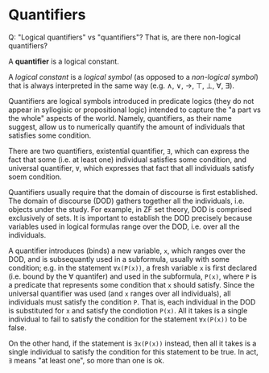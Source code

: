 # Quantifiers

Q: "Logical quantifiers" vs "quantifiers"? That is, are there non-logical quantifiers?

A **quantifier** is a logical constant.

A *logical constant* is a *logical symbol* (as opposed to a *non-logical symbol*) that is always interpreted in the same way (e.g. ∧, ∨, →, ⊤, ⊥, ∀, ∃).

Quantifiers are logical symbols introduced in predicate logics (they do not appear in syllogisic or propositional logic) intended to capture the "a part vs the whole" aspects of the world. Namely, quantifiers, as their name suggest, allow us to numerically quantify the amount of individuals that satisfies some condition.

There are two quantifiers, existential quantifier, `∃`, which can express the fact that some (i.e. at least one) individual satisfies some condition, and universal quantifier, `∀`, which expresses that fact that all individuals satisfy soem condition.

Quantifiers usually require that the domain of discourse is first established. The domain of discourse (DOD) gathers together all the individuals, i.e. objects under the study. For example, in ZF set theory, DOD is comprised exclusively of sets. It is important to establish the DOD precisely because variables used in logical formulas range over the DOD, i.e. over all the individuals.

A quantifier introduces (binds) a new variable, `x`, which ranges over the DOD, and is subsequantly used in a subformula, usually with some condition; e.g. in the statement `∀x(P(x))`, a fresh variable `x` is first declared (i.e. bound by the ∀ quantifer) and used in the subformula, `P(x)`, where `P` is a predicate that represents some condition that `x` should satisfy. Since the universal quantifier was used (and `x` ranges over all individuals), all individuals must satisfy the condition `P`. That is, each individual in the DOD is substituted for `x` and satisfy the condiotion `P(x)`. All it takes is a single individual to fail to satisfy the condition for the statement `∀x(P(x))` to be false.

On the other hand, if the statement is `∃x(P(x))` instead, then all it takes is a single individual to satisfy the condition for this statement to be true. In act, `∃` means "at least one", so more than one is ok.
